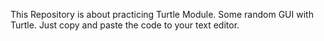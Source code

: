 This Repository is about practicing Turtle Module.
Some random GUI with Turtle.
Just copy and paste the code to your text editor. 
